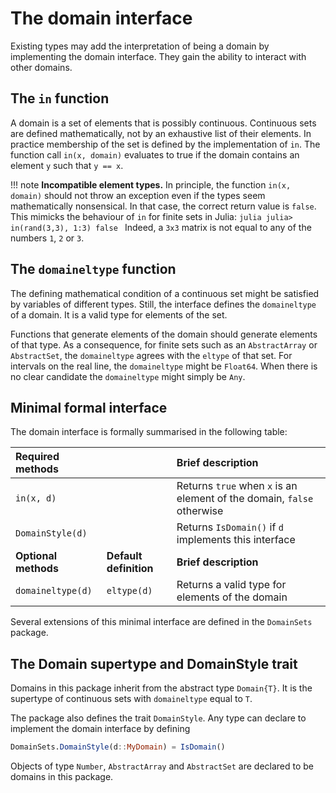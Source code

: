 # The domain interface

Existing types may add the interpretation of being a domain by implementing the
domain interface. They gain the ability to interact with other domains.

## The `in` function

A domain is a set of elements that is possibly continuous. Continuous sets are
defined mathematically, not by an exhaustive list of their elements. In practice membership of the set is defined by the implementation of `in`. The function
call `in(x, domain)` evaluates to true if the domain contains an element `y`
such that `y == x`.

!!! note
    **Incompatible element types.**
    In principle, the function `in(x, domain)` should not throw an exception even
    if the types seem mathematically nonsensical. In that case, the correct return
    value is `false`. This mimicks the behaviour of `in` for finite sets in Julia:
    ```julia
    julia> in(rand(3,3), 1:3)
    false
    ```
    Indeed, a `3x3` matrix is not equal to any of the numbers `1`, `2` or `3`.


## The `domaineltype` function

The defining mathematical condition of a continuous set might be satisfied by
variables of different types. Still, the interface defines the `domaineltype`
of a domain. It is a valid type for elements of the set.

Functions that generate elements of the domain should generate elements
of that type. As a consequence, for finite sets such as an `AbstractArray` or `AbstractSet`, the `domaineltype` agrees with the `eltype` of that set. For
intervals on the real line, the `domaineltype` might be `Float64`. When there is
no clear candidate the `domaineltype` might simply be `Any`.


## Minimal formal interface

The domain interface is formally summarised in the following table:

| Required methods           |                             | Brief description                        |
|:-------------------------- |:--------------------------- |:---------------------------------------- |
| `in(x, d)`                 |                             | Returns `true` when `x` is an element of the domain, `false` otherwise |
| `DomainStyle(d)`           |                             | Returns `IsDomain()` if `d` implements this interface |
| **Optional methods**       | **Default definition**      | **Brief description**                 |
| `domaineltype(d)`          | `eltype(d)`                 | Returns a valid type for elements of the domain |

Several extensions of this minimal interface are defined in the `DomainSets` package.


## The Domain supertype and DomainStyle trait

Domains in this package inherit from the abstract type `Domain{T}`. It is the
supertype of continuous sets with `domaineltype` equal to `T`.

The package also defines the trait `DomainStyle`. Any type can declare to
implement the domain interface by defining
```julia
DomainSets.DomainStyle(d::MyDomain) = IsDomain()
```
Objects of type `Number`, `AbstractArray` and `AbstractSet` are declared to be
domains in this package.
